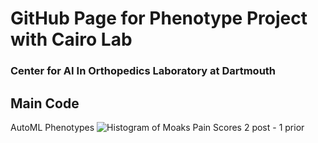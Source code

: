# GitHub Page for Phenotype Project with Cairo Lab 
### Center for AI In Orthopedics Laboratory at Dartmouth 

## Main Code
AutoML Phenotypes 
![Histogram of Moaks Pain Scores 2 post - 1 prior](https://github.com/franceskoback/TKA_Phenotypes/blob/main/images/histogram_scores.jpg)



